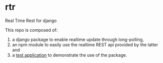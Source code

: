 # rtr

Real Time Rest for django

This repo is composed of:
1. a django package to enable realtime update through long-polling,
2. an npm module to easily use the realtime REST api provided by the latter and
3. a [test application](django-realtime-rest-test/README.md) to demonstrate the use of the package.
